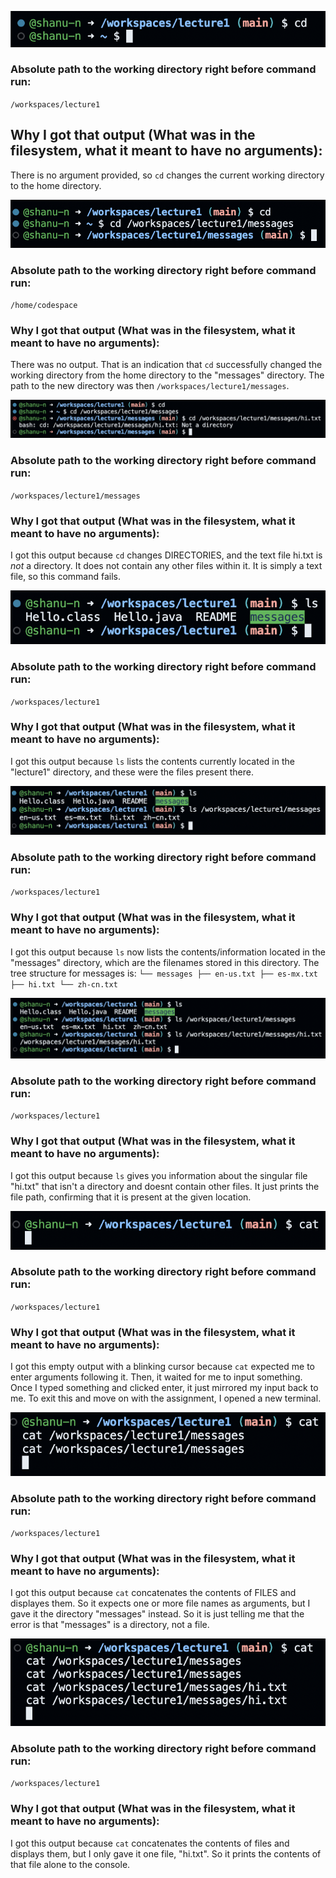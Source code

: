 ![Image](cdnoarg.png)
### Absolute path to the working directory right before command run: 
`/workspaces/lecture1`
## Why I got that output (What was in the filesystem, what it meant to have no arguments): 
There is no argument provided, so `cd` changes the current working directory to the home directory.

![Image](cd2.png)
### Absolute path to the working directory right before command run: 
`/home/codespace`
### Why I got that output (What was in the filesystem, what it meant to have no arguments): 
There was no output. That is an indication that `cd` successfully changed the working directory from the home directory to the "messages" directory. The path to the new directory was then `/workspaces/lecture1/messages`.

![Image](cd3.png)
### Absolute path to the working directory right before command run: 
`/workspaces/lecture1/messages`
### Why I got that output (What was in the filesystem, what it meant to have no arguments): 
I got this output because `cd` changes DIRECTORIES, and the text file hi.txt is *not* a directory. It does not contain any other files within it. It is simply a text file, so this command fails.

![Image](ls1.png)
### Absolute path to the working directory right before command run: 
`/workspaces/lecture1`
### Why I got that output (What was in the filesystem, what it meant to have no arguments): 
I got this output because `ls` lists the contents currently located in the "lecture1" directory, and these were the files present there.

![Image](ls2.png)
### Absolute path to the working directory right before command run: 
`/workspaces/lecture1`
### Why I got that output (What was in the filesystem, what it meant to have no arguments): 
I got this output because `ls` now lists the contents/information located in the "messages" directory, which are the filenames stored in this directory. The tree structure for messages is:
`└── messages
    ├── en-us.txt
    ├── es-mx.txt
    ├── hi.txt
    └── zh-cn.txt`
    
![Image](ls3.png)
### Absolute path to the working directory right before command run: 
`/workspaces/lecture1`
### Why I got that output (What was in the filesystem, what it meant to have no arguments): 
I got this output because `ls` gives you information about the singular file "hi.txt" that isn't a directory and doesnt contain other files. It just prints the file path, confirming that it is present at the given location.

![Image](cat1.png)
### Absolute path to the working directory right before command run: 
`/workspaces/lecture1`
### Why I got that output (What was in the filesystem, what it meant to have no arguments): 
I got this empty output with a blinking cursor because `cat` expected me to enter arguments following it. Then, it waited for me to input something. Once I typed something and clicked enter, it just mirrored my input back to me. To exit this and move on with the assignment, I opened a new terminal.

![Image](cat2.png)
### Absolute path to the working directory right before command run: 
`/workspaces/lecture1`
### Why I got that output (What was in the filesystem, what it meant to have no arguments): 
I got this output because `cat` concatenates the contents of FILES and displayes them. So it expects one or more file names as arguments, but I gave it the directory "messages" instead. So it is just telling me that the error is that "messages" is a directory, not a file.

![Image](cat3.png)
### Absolute path to the working directory right before command run: 
`/workspaces/lecture1`
### Why I got that output (What was in the filesystem, what it meant to have no arguments): 
I got this output because `cat` concatenates the contents of files and displays them, but I only gave it one file, "hi.txt". So it prints the contents of that file alone to the console.


  
